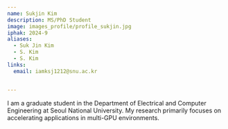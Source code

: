 ```yaml
---
name: Sukjin Kim
description: MS/PhD Student
image: images_profile/profile_sukjin.jpg
iphak: 2024-9
aliases:
  - Suk Jin Kim
  - S. Kim
  - S. Kim
links:
  email: iamksj1212@snu.ac.kr


---
```

I am a graduate student in the Department of Electrical and Computer Engineering at Seoul National University.
My research primarily focuses on accelerating applications in multi-GPU environments.
